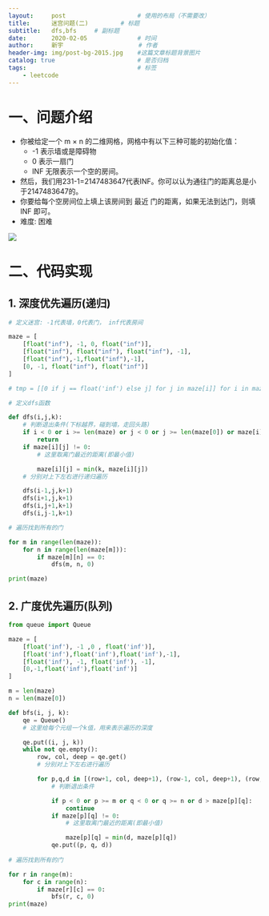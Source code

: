 ```yaml
---
layout:     post                    # 使用的布局（不需要改）
title:      迷宫问题(二)	        # 标题 
subtitle:   dfs,bfs  	# 副标题
date:       2020-02-05              # 时间
author:     新宇                     # 作者
header-img: img/post-bg-2015.jpg    #这篇文章标题背景图片
catalog: true                       # 是否归档
tags:                               # 标签
    - leetcode
---
```

# 一、问题介绍
- 你被给定一个 m × n 的二维网格，网格中有以下三种可能的初始化值：
	- -1 表示墙或是障碍物
	- 0 表示一扇门
	- INF 无限表示一个空的房间。
- 然后，我们用231-1=2147483647代表INF。你可以认为通往门的距离总是小于2147483647的。
- 你要给每个空房间位上填上该房间到 最近 门的距离，如果无法到达门，则填 INF 即可。
- 难度: 困难

![](https://tva1.sinaimg.cn/large/008i3skNly1gq7poq8mvxj30ca0bsdgc.jpg)

# 二、代码实现
## 1. 深度优先遍历(递归)
```python
# 定义迷宫: -1代表墙，0代表门， inf代表房间

maze = [
    [float("inf"), -1, 0, float("inf")],
    [float("inf"), float("inf"), float("inf"), -1],
    [float("inf"),-1,float("inf"),-1],
    [0, -1, float("inf"), float("inf")]
]

# tmp = [[0 if j == float('inf') else j] for j in maze[i]] for i in maze

# 定义dfs函数

def dfs(i,j,k):
	# 判断退出条件(下标越界，碰到墙，走回头路)
    if i < 0 or i >= len(maze) or j < 0 or j >= len(maze[0]) or maze[i][j] == -1 or k > maze[i][j]:
        return
    if maze[i][j] != 0:
    	# 这里取离门最近的距离(即最小值)

        maze[i][j] = min(k, maze[i][j])
    # 分别对上下左右进行递归遍历

    dfs(i-1,j,k+1)
    dfs(i+1,j,k+1)
    dfs(i,j+1,k+1)
    dfs(i,j-1,k+1)

# 遍历找到所有的门

for m in range(len(maze)):
    for n in range(len(maze[m])):
        if maze[m][n] == 0:
            dfs(m, n, 0)

print(maze)
```

## 2. 广度优先遍历(队列)
```python
from queue import Queue

maze = [
    [float('inf'), -1 ,0 , float('inf')],
    [float('inf'),float('inf'),float('inf'),-1],
    [float('inf'), -1, float('inf'), -1],
    [0,-1,float('inf'),float('inf')]
]

m = len(maze)
n = len(maze[0])

def bfs(i, j, k):
    qe = Queue()
    # 这里给每个元组一个k值，用来表示遍历的深度

    qe.put((i, j, k))
    while not qe.empty():
        row, col, deep = qe.get()
        # 分别对上下左右进行遍历

        for p,q,d in [(row+1, col, deep+1), (row-1, col, deep+1), (row, col+1, deep+1), (row, col-1, deep+1)]:
        	# 判断退出条件

            if p < 0 or p >= m or q < 0 or q >= n or d > maze[p][q]:
                continue
            if maze[p][q] != 0:
            	# 这里取离门最近的距离(即最小值)

                maze[p][q] = min(d, maze[p][q])
            qe.put((p, q, d))
            
# 遍历找到所有的门

for r in range(m):
    for c in range(n):
        if maze[r][c] == 0:
            bfs(r, c, 0)
print(maze)
```